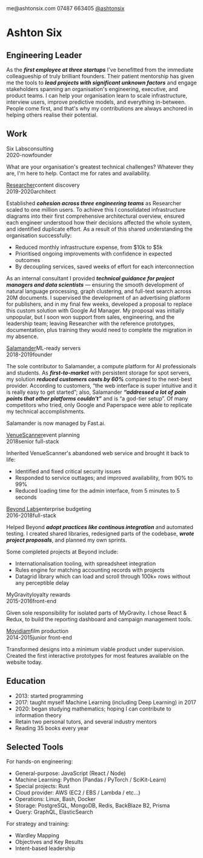<div class="contact">
  <span class="contact-email">me@ashtonsix.com</span>
  <span class="contact-phone">07487 663405</span>
  <a class="contact-twitter" href="https://twitter.com/ashtonsix" target="_blank">@ashtonsix</a>
</div>

# Ashton Six

## Engineering Leader

As the _**first employee at three startups**_ I've benefitted from the immediate
colleagueship of truly brilliant founders. Their patient mentorship has given me
the tools to _**lead projects with significant unknown factors**_ and engage
stakeholders spanning an organisation's engineering, executive, and product
teams. I can help your organisation learn to scale infrastructure, interview
users, improve predictive models, and everything in-between. People come first,
and that's why my contributions are always anchored in helping others realise
their potential.

## Work

<div class="work">
  <div class="work-row"><span class="work-company">Six Labs</span><span class="work-description">consulting</span></div>
  <div class="work-row"><span class="work-timespan">2020-now</span><span class="work-title">founder</span></div>
</div>

What are your organisation's greatest technical challenges? Whatever they are,
I'm here to help. Contact me for rates and availability.

<div class="work">
  <div class="work-row"><a class="work-company" href="https://www.researcher-app.com" target="_blank">Researcher</a><span class="work-description">content discovery</span></div>
  <div class="work-row"><span class="work-timespan">2019-2020</span><span class="work-title">architect</span></div>
</div>

Established _**cohesion across three engineering teams**_ as Researcher scaled
to one million users. To achieve this I consolidated infrastructure diagrams
into their first comprehensive architectural overview, ensured each engineer
understood how their decisions affected the whole system, and identified
duplicate effort. As a result of this shared understanding the organisation
successfully:

- Reduced monthly infrastructure expense, from $10k to $5k
- Prioritised ongoing improvements with confidence in expected outcomes
- By decoupling services, saved weeks of effort for each interconnection

As an internal consultant I provided _**technical guidance for project managers
and data scientists**_ — ensuring the smooth development of natural language
processing, graph clustering, and full-text search across 20M documents. I
supervised the development of an advertising platform for publishers, and in my
final few weeks, developed a proposal to replace this custom solution with
Google Ad Manager. My proposal was initially unpopular, but I soon won support
from sales, engineering, and the leadership team; leaving Researcher with the
reference prototypes, documentation, plus training they would need to complete
the migration in my absence.

<div class="work">
  <div class="work-row"><a class="work-company" href="https://salamander.ai" target="_blank">Salamander</a><span class="work-description">ML-ready servers</span></div>
  <div class="work-row"><span class="work-timespan">2018-2019</span><span class="work-title">founder</span></div>
</div>

The sole contributor to Salamander, a compute platform for AI professionals and
students. As _**first-to-market**_ with persistent storage for spot servers, my
solution _**reduced customers costs by 60%**_ compared to the next-best
provider. According to customers, “the web interface is super intuitive and it
is really easy to get started”; also, Salamander _**“addressed a lot of pain
points that other platforms couldn't”**_ and is “a god-tier setup”. Of many
competitors who tried, only Google and Paperspace were able to replicate my
technical accomplishments.

Salamander is now managed by Fast.ai.

<div class="work">
  <div class="work-row"><a class="work-company" href="https://venuescanner.com" target="_blank">VenueScanner</a><span class="work-description">event planning</span></div>
  <div class="work-row"><span class="work-timespan">2018</span><span class="work-title">senior full-stack</span></div>
</div>

Inherited VenueScanner's abandoned web service and brought it back to life:

- Identified and fixed critical security issues
- Responded to service outtages; and improved availability, from 90% to 99%
- Reduced loading time for the admin interface, from 5 minutes to 5 seconds

<div class="work">
  <div class="work-row"><a class="work-company" href="https://headbeyond.com" target="_blank">Beyond Labs</a><span class="work-description">enterprise budgeting</span></div>
  <div class="work-row"><span class="work-timespan">2016-2018</span><span class="work-title">full-stack</span></div>
</div>

Helped Beyond _**adopt practices like continous integration**_ and automated
testing. I created shared libraries, redesigned parts of the codebase, _**wrote
project proposals**_, and planned my own sprints.

Some completed projects at Beyond include:

- Internationalisation tooling, with spreadsheet integration
- Rules engine for matching accounting records with projects
- Datagrid library which can load and scroll through 100k+ rows without any
  perceptible delay

<div class="work">
  <div class="work-row"><span class="work-company">MyGravity</span><span class="work-description">loyalty rewards</span></div>
  <div class="work-row"><span class="work-timespan">2015-2016</span><span class="work-title">front-end</span></div>
</div>

Given sole responsibility for isolated parts of MyGravity. I chose React &
Redux, to build the reporting dashboard and campaign management tools.

<div class="work">
  <div class="work-row"><a class="work-company" href="https://movidiam.com" target="_blank">Movidiam</a><span class="work-description">film production</span></div>
  <div class="work-row"><span class="work-timespan">2014-2015</span><span class="work-title">junior front-end</span></div>
</div>

Transformed designs into a minimum viable product under supervision. Created the
first interactive prototypes for most features available on the website today.

## Education

- 2013: started programming
- 2017: taught myself Machine Learning (including Deep Learning) in 2017
- 2020: began studying mathematics; hoping I can contribute to information
  theory
- Retain two personal tutors, and several industry mentors
- Reading 35 books every year

## Selected Tools

For hands-on engineering:

- General-purpose: JavaScript (React / Node)
- Machine Learning: Python (Pandas / PyTorch / SciKit-Learn)
- Special projects: Rust
- Cloud provider: AWS (EC2 / EBS / Lambda / etc...)
- Operations: Linux, Bash, Docker
- Storage: PostgreSQL, MongoDB, Redis, BackBlaze B2, Prisma
- Query: GraphQL, ElasticSearch

For strategy and training:

- Wardley Mapping
- Objectives and Key Results
- Intent-based leadership
